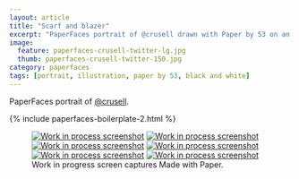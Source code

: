 ```yaml
---
layout: article
title: "Scarf and blazer"
excerpt: "PaperFaces portrait of @crusell drawn with Paper by 53 on an iPad."
image: 
  feature: paperfaces-crusell-twitter-lg.jpg
  thumb: paperfaces-crusell-twitter-150.jpg
category: paperfaces
tags: [portrait, illustration, paper by 53, black and white]
---
```


PaperFaces portrait of [@crusell](http://twitter.com/crusell).

{% include paperfaces-boilerplate-2.html %}

<figure class="third">
	<a href="{{ site.url }}/images/paperfaces-crusell-process-1-lg.jpg"><img src="{{ site.url }}/images/paperfaces-crusell-process-1-600.jpg" alt="Work in process screenshot"></a>
	<a href="{{ site.url }}/images/paperfaces-crusell-process-2-lg.jpg"><img src="{{ site.url }}/images/paperfaces-crusell-process-2-600.jpg" alt="Work in process screenshot"></a>
	<a href="{{ site.url }}/images/paperfaces-crusell-process-3-lg.jpg"><img src="{{ site.url }}/images/paperfaces-crusell-process-3-600.jpg" alt="Work in process screenshot"></a>
	<a href="{{ site.url }}/images/paperfaces-crusell-process-4-lg.jpg"><img src="{{ site.url }}/images/paperfaces-crusell-process-4-600.jpg" alt="Work in process screenshot"></a>
	<a href="{{ site.url }}/images/paperfaces-crusell-process-5-lg.jpg"><img src="{{ site.url }}/images/paperfaces-crusell-process-5-600.jpg" alt="Work in process screenshot"></a>
	<a href="{{ site.url }}/images/paperfaces-crusell-process-6-lg.jpg"><img src="{{ site.url }}/images/paperfaces-crusell-process-6-600.jpg" alt="Work in process screenshot"></a>
	<figcaption>Work in progress screen captures Made with Paper.</figcaption>
</figure>